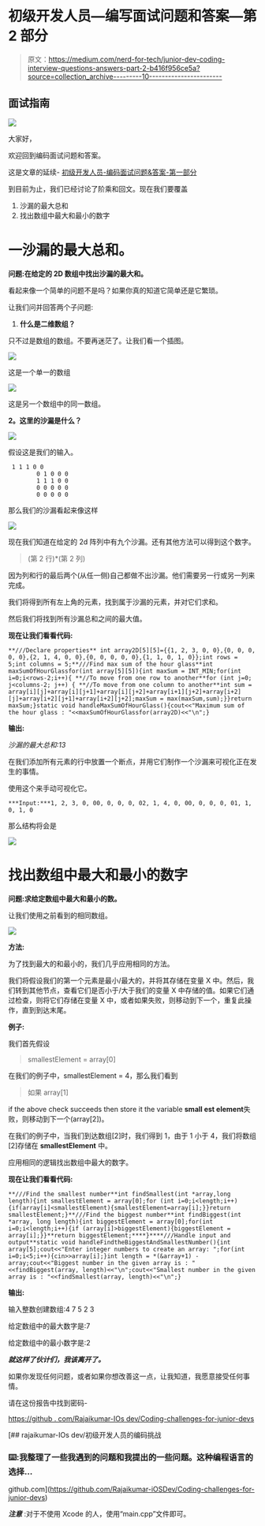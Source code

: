 # 初级开发人员—编写面试问题和答案—第 2 部分

> 原文：<https://medium.com/nerd-for-tech/junior-dev-coding-interview-questions-answers-part-2-b416f956ce5a?source=collection_archive---------10----------------------->

## 面试指南

![](img/d9f29606cdbc7dc56f4a93259da4214b.png)

大家好，

欢迎回到编码面试问题和答案。

这是文章的延续- [初级开发人员-编码面试问题&答案-第一部分](/nerd-for-tech/junior-dev-coding-interview-questions-answers-part-1-4bfd9e8e9374)

到目前为止，我们已经讨论了阶乘和回文。现在我们要覆盖

1.  沙漏的最大总和
2.  找出数组中最大和最小的数字

# **一沙漏的最大**总和。

**问题:在给定的 2D 数组中找出沙漏的最大和。**

看起来像一个简单的问题不是吗？如果你真的知道它简单还是它繁琐。

让我们问并回答两个子问题:

1.  **什么是二维数组？**

只不过是数组的数组。不要再迷茫了。让我们看一个插图。

![](img/44c71aeca2be84104228b926651fc749.png)

这是一个单一的数组

![](img/253230528834813f5e0ffdde38add0cd.png)

这是另一个数组中的同一数组。

**2。这里的沙漏是什么？**

![](img/b1c049ac5b902e2d6555a1d9edbf0c89.png)

假设这是我们的输入。

```
 1 1 1 0 0 
        0 1 0 0 0 
        1 1 1 0 0 
        0 0 0 0 0 
        0 0 0 0 0
```

那么我们的沙漏看起来像这样

![](img/07fbfb48a3911033db2d4ddd0bcfc803.png)

现在我们知道在给定的 2d 阵列中有九个沙漏。还有其他方法可以得到这个数字。

> (第 2 行)*(第 2 列)

因为列和行的最后两个(从任一侧)自己都做不出沙漏。他们需要另一行或另一列来完成。

我们将得到所有左上角的元素，找到属于沙漏的元素，并对它们求和。

然后我们将找到所有沙漏总和之间的最大值。

**现在让我们看看代码:**

```
**///Declare properties** int array2D[5][5]={{1, 2, 3, 0, 0},{0, 0, 0, 0, 0},{2, 1, 4, 0, 0},{0, 0, 0, 0, 0},{1, 1, 0, 1, 0}};int rows = 5;int columns = 5;**///Find max sum of the hour glass**int maxSumOfHourGlassfor(int array[5][5]){int maxSum = INT_MIN;for(int i=0;i<rows-2;i++){ **//To move from one row to another**for (int j=0; j<columns-2; j++) { **//To move from one column to another**int sum = array[i][j]+array[i][j+1]+array[i][j+2]+array[i+1][j+2]+array[i+2][j]+array[i+2][j+1]+array[i+2][j+2];maxSum = max(maxSum,sum);}}return maxSum;}static void handleMaxSumOfHourGlass(){cout<<"Maximum sum of the hour glass : "<<maxSumOfHourGlassfor(array2D)<<"\n";}
```

**输出:**

*沙漏的最大总和:13*

在我们添加所有元素的行中放置一个断点，并用它们制作一个沙漏来可视化正在发生的事情。

使用这个来手动可视化它。

```
***Input:***1, 2, 3, 0, 00, 0, 0, 0, 02, 1, 4, 0, 00, 0, 0, 0, 01, 1, 0, 1, 0
```

那么结构将会是

![](img/bc481ccb8d521e3db92afda83dc16464.png)

# 找出数组中最大和最小的数字

**问题:求给定数组中最大和最小的数。**

让我们使用之前看到的相同数组。

![](img/caa2b3c284727400706e3632a07ed993.png)

**方法:**

为了找到最大的和最小的，我们几乎应用相同的方法。

我们将假设我们的第一个元素是最小/最大的，并将其存储在变量 X 中。然后，我们转到其他节点，查看它们是否小于/大于我们的变量 X 中存储的值。如果它们通过检查，则将它们存储在变量 X 中，或者如果失败，则移动到下一个，重复此操作，直到到达末尾。

**例子:**

我们首先假设

> smallestElement = array[0]

在我们的例子中，smallestElement = 4，那么我们看到

> 如果 array[1]<smallestelement></smallestelement>

if the above check succeeds then store it the variable **small est element**失败，则移动到下一个(array[2])。

在我们的例子中，当我们到达数组[2]时，我们得到 1，由于 1 小于 4，我们将数组[2]存储在 **smallestElement** 中。

应用相同的逻辑找出数组中最大的数字。

**现在让我们看看代码:**

```
**///Find the smallest number**int findSmallest(int *array,long length){int smallestElement = array[0];for (int i=0;i<length;i++){if(array[i]<smallestElement){smallestElement=array[i];}}return smallestElement;}**///Find the biggest number**int findBiggest(int *array, long length){int biggestElement = array[0];for(int i=0;i<length;i++){if (array[i]>biggestElement){biggestElement = array[i];}}**return biggestElement;****}****///Handle input and output**static void handleFindtheBiggestAndSmallestNumber(){int array[5];cout<<"Enter integer numbers to create an array: ";for(int i=0;i<5;i++){cin>>array[i];}int length = *(&array+1) - array;cout<<"Biggest number in the given array is : "<<findBiggest(array, length)<<"\n";cout<<"Smallest number in the given array is : "<<findSmallest(array, length)<<"\n";}
```

**输出:**

输入整数创建数组:4 7 5 2 3

给定数组中的最大数字是:7

给定数组中的最小数字是:2

***就这样了伙计们，我该离开了。***

如果你发现任何问题，或者如果你想改善这一点，让我知道，我愿意接受任何事情。

请在这份报告中找到密码-

[https://github . com/Rajaikumar-IOs dev/Coding-challenges-for-junior-devs](https://github.com/Rajaikumar-iOSDev/Coding-challenges-for-junior-devs)

[](https://github.com/Rajaikumar-iOSDev/Coding-challenges-for-junior-devs) [## rajaikumar-IOs dev/初级开发人员的编码挑战

### ⌨️:我整理了一些我遇到的问题和我提出的一些问题。这种编程语言的选择…

github.com](https://github.com/Rajaikumar-iOSDev/Coding-challenges-for-junior-devs) 

***注意*** :对于不使用 Xcode 的人，使用“main.cpp”文件即可。